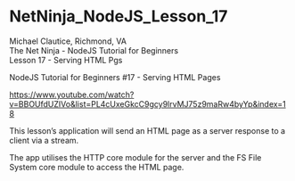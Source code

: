 # NetNinja_NodeJS_Lesson_17
Michael Clautice, Richmond, VA<br>
The Net Ninja - NodeJS Tutorial for Beginners<br>
Lesson 17 - Serving HTML Pgs

NodeJS Tutorial for Beginners #17 - Serving HTML Pages

https://www.youtube.com/watch?v=BBOUfdUZIVo&list=PL4cUxeGkcC9gcy9lrvMJ75z9maRw4byYp&index=18

This lesson’s application will send an HTML page as a server response to a client via a stream.

The app utilises the HTTP core module for the server and the FS File System core module to access the HTML page.
